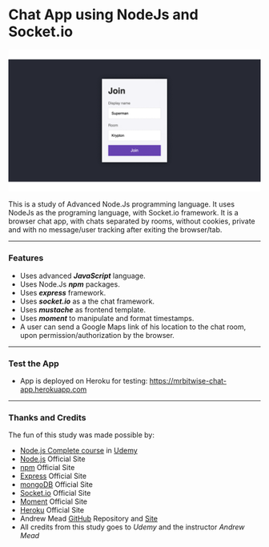 
# Chat App using NodeJs and Socket.io
![NodeJs Chat App](./OtherFiles/chat_app.gif)

This is a study of Advanced Node.Js programming language.
It uses NodeJs as the programing language, with Socket.io framework.
It is a browser chat app, with chats separated by rooms, without cookies, private and with no message/user tracking after exiting the browser/tab.

---

### Features
- Uses advanced ***JavaScript*** language.
- Uses Node.Js ***npm*** packages.
- Uses ***express*** framework.
- Uses ***socket.io*** as a the chat framework.
- Uses ***mustache*** as frontend template.
- Uses ***moment*** to manipulate and format timestamps.
- A user can send a Google Maps link of his location to the chat room, upon permission/authorization by the browser.

---

### Test the App

- App is deployed on Heroku for testing:
https://mrbitwise-chat-app.herokuapp.com

---

### Thanks and Credits
The fun of this study was made possible by:
- [Node.js Complete course](https://www.udemy.com/course/the-complete-nodejs-developer-course-2/) in [Udemy](https://www.udemy.com/)
- [Node.js](https://nodejs.org/en/) Official Site
- [npm](https://www.npmjs.com) Official Site
- [Express](https://expressjs.com/) Official Site
- [mongoDB](https://www.mongodb.com/) Official Site
- [Socket.io](https://socket.io/) Official Site
- [Moment](https://momentjs.com/) Official Site
- [Heroku](https://www.heroku.com/) Official Site
- Andrew Mead [GitHub](https://github.com/andrewjmead/node-course-v3-code) Repository and [Site](https://mead.io/)
- All credits from this study goes to *Udemy* and the instructor *Andrew Mead*
